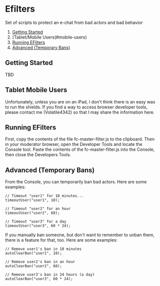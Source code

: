 # Efilters

Set of scripts to protect an e-chat from bad actors and bad behavior

1. [Getting Started](#getting-started)
2. [Tablet/Mobile Users(#mobile-users)
3. [Running EFliters](#running-efilters)
4. [Advanced (Temporary Bans)](#advanced)
## Getting Started

TBD

## Tablet Mobile Users

Unfortunately, unless you are on an iPad, I don't think there is an easy was to 
run the shields. If you find a way to access browser developer tools, please 
contact me (Volatile4342) so that I may share the information here.

## Running EFilters

First, copy the contents of the file fc-master-filter.js to the clipboard.
Then in your moderator browser, open the Developer Tools and locate the Console
tool. Paste the contents of the fc-master-filter.js into the Console,
then close the Developers Tools.

## Advanced (Temporary Bans)

From the Console, you can temporarily ban bad actors. Here are some examples:

```
// Timeout "user1" for 10 minutes...
timeoutUser("user1", 10);`

// Timeout "user2" for an hour
timeoutUser("user2", 60);

// Timeout "user3" for a day
timeoutUser("user3", 60 * 24);
```

If you manually ban someone, but don't want to remember to unban them, there is
a feature for that, too. Here are some examples:

```
// Remove user1's ban in 10 minutes
autoClearBan("user1", 10);

// Remove user2's ban in an hour
autoClearBan("user2", 60);

// Remove user3's ban in 24 hours (a day)
autoClearBan("user3", 60 * 24);
```


